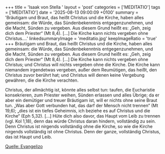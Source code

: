 +++
title = 'Isaak von Stella  '
layout = 'post'
categories = ['MEDITATIO']
tags = ['MEDITATIO']
date = '2025-08-13 09:00:09 +0100'
summary = 'Bräutigam und Braut, das heißt Christus und die Kirche, haben alles gemeinsam: die Würde, das Sündenbekenntnis entgegenzunehmen, und die Macht, Sünden zu vergeben. Aus diesem Grund heißt es: „Geh, zeig dich dem Priester“ (Mt 8,4). […] Die Kirche kann nichts vergeben ohne Christus....'
linkedsummaryImage = 'meditatio.jpg'
keepImageRatio = 'true'
+++
Bräutigam und Braut, das heißt Christus und die Kirche, haben alles gemeinsam: die Würde, das Sündenbekenntnis entgegenzunehmen, und die Macht, Sünden zu vergeben. Aus diesem Grund heißt es: „Geh, zeig dich dem Priester“ (Mt 8,4). […] Die Kirche kann nichts vergeben ohne Christus; und Christus will nichts vergeben ohne die Kirche.<!--more--> Die Kirche kann niemandem irgendetwas vergeben, außer dem Reumütigen, das heißt, den Christus zuvor berührt hat; und Christus will denen keine Vergebung gewähren, die die Kirche verachten.
 
Christus, der allmächtig ist, könnte alles selbst tun: taufen, die Eucharistie konsekrieren, zum Priester weihen, Sünden erlassen und alles Übrige; da er aber ein demütiger und treuer Bräutigam ist, will er nichts ohne seine Braut tun. „Was aber Gott verbunden hat, das darf der Mensch nicht trennen“ (Mt 19,6); „dies ist ein tiefes Geheimnis, ich beziehe es auf Christus und die Kirche“ (Eph 5,32). […] Hüte dich also davor, das Haupt vom Leib zu trennen (vgl. Kol 1,18), denn das würde Christus daran hindern, vollständig zu sein. Denn Christus ist nirgends vollständig ohne die Kirche, so wie die Kirche nirgends vollständig ist ohne Christus. Denn der ganze, vollständig Christus, das ist Haupt und Leib. 
 
 


[Quelle: Evangelizo](https://evangeliumtagfuertag.org/DE/gospel)
